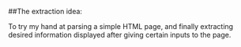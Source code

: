 ##The extraction idea:

To try my hand at parsing a simple HTML page, and finally extracting desired information displayed after giving certain inputs to the page.
